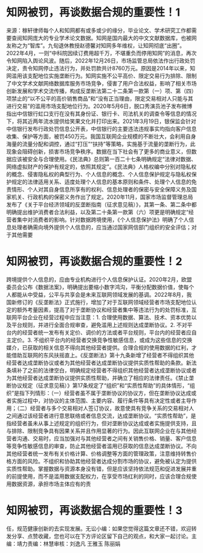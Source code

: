 # 知网被罚，再谈数据合规的重要性！1

来源：稼轩律师每个人和知网都有或多或少的缘分，毕业论文、学术研究工作都需要查阅知网庞大的专业学术论文数据。知网是国内最大的中文文献数据库，也被网友称之为“智库”。九旬退休教授赵德馨对知网多年维权，让知网彻底“出圈”。2022年4月，一则“中科院因续订费用超千万，不堪重负而停用知网”的消息，再次令知网陷入舆论风波。随后，2022年12月26日，市场监管总局依法作出行政处罚决定，责令知网停止违法行为，并处罚款共计8760万元。原因是2014年以来，知网滥用该支配地位实施垄断行为。知网实施不公平高价、限定交易行为排除、限制了中文学术文献网络数据库服务市场竞争，侵害了用户合法权益，影响了相关市场创新发展和学术交流传播，构成反垄断法第二十二条第一款第（一）项、第（四）项禁止的“以不公平的高价销售商品”和“没有正当理由，限定交易相对人只能与其进行交易”的滥用市场支配地位行为。2020年5月6日，脱口秀演员池子发布微博指出中信银行虹口支行在没有其身份证、银行卡、司法机关的调查令等信息的情况下，将其近两年流水提供给笑果文化并打印出来。2021年3月19日，银保监会针对中信银行发布行政处罚信息公开表，中信银行的主要违法违规事实均指向客户信息收集、保护等方面，被罚450万元。我国互联网企业规模的不断壮大，会利用自身海量的流量分配和调控，通过“打压”“扶持”等策略，实施基于流量的垄断行为，此现象会阻碍创新，损害市场竞争秩序。数据在当下社会有了更多的商业意义，但数据应该被安全与合理使用。《民法典》总则第一百二十七条明确规定“法律对数据、网络虚拟财产的保护有规定的，依照其规定”。《民法典》人格权编中分别对隐私权的概念、侵害隐私权的典型行为、个人信息的概念、个人信息保护规定与隐私权保护规定的法律适用关系、适度处理个人信息的基本原则和条件、处理个人信息的免责情形、个人对其自身信息所享有的权利、信息处理者的保密与安全保障义务及国家机关、行政机构的保密义务作出了规定。2020年11月，国家市场监督管理总局发布了《关于平台经济领域的反垄断指南（征求意见稿）》，其第一条、第二条中都明确提出维护消费者合法利益，以及第二十条第一款第（六）项更是明确规定“经营者集中对消费者的影响。针对数据跨境使用，《个人信息保护法》明确了个人信息处理者确需向境外提供个人信息的，应当通过国家网信部门组织的安全评估；对于其他需要

# 知网被罚，再谈数据合规的重要性！2

跨境提供个人信息的，应由专业机构进行个人信息保护认证。2020年2月，欧盟委员会公布《数据法案》，明确提出要缩小数字鸿沟，平衡分配数据价值，使每个人都能从中受益，公平与共享会是未来互联网领域发展的基调。2022年8月，我国新修订的《反垄断法》正式施行，增加了对于互联网领域经营者市场支配地位认定的额外考量因素，提高了对于垄断协议和经营者集中等违法行为的处罚标准，互联网平台企业在经营过程中应当注意：1. 合理使用数据、算法、技术、资本优势以及平台规则，并进行全面合规审查，避免滥用上述规则达成垄断协议。2. 不对平台内的经营者统一发布有关定价、调价的方法或者平台规则，平台内的经营者应自主定价。3. 不组织平台内的经营者交换竞争性敏感信息，或成为这些信息的交换媒介，已获取的相关信息不得向其他经营者提供。合理合规的使用数据的红利，才能借助互联网的东风扶摇直上。《反垄断法》第十九条新增了经营者不得组织其他经营者达成垄断协议或者为其他经营者达成垄断协议提供实质性帮助的条款。新法条填补了之前的法律空白，明确规定经营者不得组织其他经营者达成垄断协议或者为其他经营者达成垄断协议提供实质性帮助，并确立了相应的法律责任。《禁止垄断协议规定（征求意见稿）》第17条规定了“组织”和“实质性帮助”的具体情形，“组织”是指下列情形：（一）经营者虽不属于垄断协议的协议方，但在垄断协议达成或者实施过程中，对协议的主体范围、主要内容、履行条件等具有决定性或者主导作用；（二）经营者与多个交易相对人签订协议，故意使具有竞争关系的交易相对人之间通过该经营者进行意思联络或者信息交流，达成垄断协议。“实质性帮助”，是指经营者虽未从事上述规定的组织行为，但对垄断协议达成或者实施提供支持，且与排除、限制竞争具有因果关系并且作用显著的行为。因此互联网企业在与其他经营者沟通、交易时，应当加强对与其他经营者之间有关销售价格、销量、客户信息等竞争性敏感信息的审查，防止其他经营者滥用已获取的信息达成垄断协议。不向其他经营者统一发布有关价格计算、价格调整等方面的管理政策，注意维持转售价格方面的风险。不组织和协助其他经营者达成分割市场的协议，避免被认定为提供实质性帮助。掌握数据与资源本身没有错，但是应该坚持依法规范和促进发展并重的前提使用，而不是滥用数据支配权力，在享受市场红利的同时，应该合理合规使用数据资源，承担市场主体应有的责

# 知网被罚，再谈数据合规的重要性！3

任，规范健康创新的去实现发展。无讼小编：如果您觉得这篇文章还不错，欢迎转发分享、点赞收藏，您也可以在下方评论区留下自己的观点，和大家一起讨论。主编：靖力责编：林慧审核：刘逸凡 王雅玉 陈丽娟

